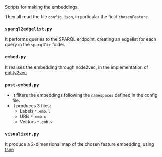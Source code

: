Scripts for making the embeddings.

They all read the file `config.json`, in particular the field `chosenFeature`.

### `sparql2edgelist.py`

It performs queries to the SPARQL endpoint, creating an edgelist for each query in the `sparqlDir` folder.

### `embed.py`

It realises the embedding through node2vec, in the implementation of [entity2vec](https://github.com/MultimediaSemantics/entity2vec/blob/master/entity2vec/node2vec.py).

### `post-embed.py`

- It filters the embeddings following the `namespaces` defined in the config file.
- It produces 3 files:
  - Labels `*.emb.l`
  - URIs `*.emb.u`
  - Vectors `*.emb.v`

### `visualizer.py`

It produce a 2-dimensional map of the chosen feature embedding, using [tsne](https://github.com/MarcCote/learn2track/blob/master/learn2track/tsne.py)
